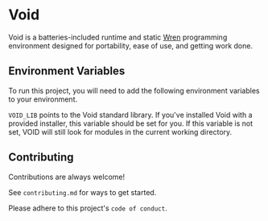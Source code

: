 # Void

Void is a batteries-included runtime and static [Wren](https://wren.io) programming environment designed for portability, ease of use, and getting work done. 


## Environment Variables

To run this project, you will need to add the following environment variables to your environment.

`VOID_LIB` points to the Void standard library. If you've installed Void with a provided installer, this variable should be set for you. If this variable is not set, VOID will still look for modules in the current working directory.



## Contributing

Contributions are always welcome!

See `contributing.md` for ways to get started.

Please adhere to this project's `code of conduct`.

